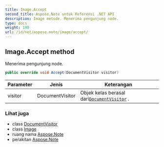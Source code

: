 ```yaml
---
title: Image.Accept
second_title: Aspose.Note untuk Referensi .NET API
description: Image metode. Menerima pengunjung node.
type: docs
weight: 190
url: /id/net/aspose.note/image/accept/
---
```

## Image.Accept method

Menerima pengunjung node.

```csharp
public override void Accept(DocumentVisitor visitor)
```

| Parameter | Jenis | Keterangan |
| --- | --- | --- |
| visitor | DocumentVisitor | Objek kelas berasal dari[`DocumentVisitor`](../../documentvisitor/) . |

### Lihat juga

* class [DocumentVisitor](../../documentvisitor/)
* class [Image](../)
* ruang nama [Aspose.Note](../../image/)
* perakitan [Aspose.Note](../../../)


